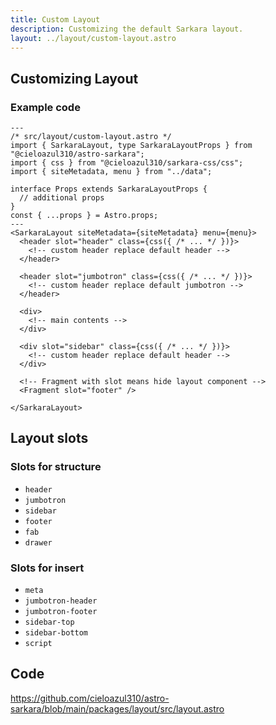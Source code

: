 ```yaml
---
title: Custom Layout
description: Customizing the default Sarkara layout.
layout: ../layout/custom-layout.astro
---
```


## Customizing Layout

### Example code

```astro
---
/* src/layout/custom-layout.astro */
import { SarkaraLayout, type SarkaraLayoutProps } from "@cieloazul310/astro-sarkara";
import { css } from "@cieloazul310/sarkara-css/css";
import { siteMetadata, menu } from "../data";

interface Props extends SarkaraLayoutProps {
  // additional props
}
const { ...props } = Astro.props;
---
<SarkaraLayout siteMetadata={siteMetadata} menu={menu}>
  <header slot="header" class={css({ /* ... */ })}>
    <!-- custom header replace default header -->
  </header>

  <header slot="jumbotron" class={css({ /* ... */ })}>
    <!-- custom header replace default jumbotron -->
  </header>

  <div>
    <!-- main contents -->
  </div>

  <div slot="sidebar" class={css({ /* ... */ })}>
    <!-- custom header replace default header -->
  </div>

  <!-- Fragment with slot means hide layout component -->
  <Fragment slot="footer" />

</SarkaraLayout>
```

## Layout slots

### Slots for structure

- `header`
- `jumbotron`
- `sidebar`
- `footer`
- `fab`
- `drawer`

### Slots for insert

- `meta`
- `jumbotron-header`
- `jumbotron-footer`
- `sidebar-top`
- `sidebar-bottom`
- `script`

## Code

<https://github.com/cieloazul310/astro-sarkara/blob/main/packages/layout/src/layout.astro>
